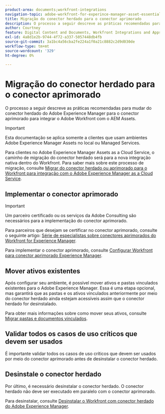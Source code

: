 ```yaml
---
product-area: documents;workfront-integrations
navigation-topic: adobe-workfront-for-experince-manager-asset-essentials
title: Migração do conector herdado para o conector aprimorado
description: O processo a seguir descreve as práticas recomendadas para mudar do conector herdado do Adobe Experience Manager para o conector aprimorado para integrar o Adobe Workfront com o AEM Assets.
author: Courtney
feature: Digital Content and Documents, Workfront Integrations and Apps
exl-id: 4a8d1e2b-9744-4f72-a337-5057448db4fb
source-git-commit: 3a1bc4a56cba2fe224a1f0a21c8882c2d9d030de
workflow-type: tm+mt
source-wordcount: '329'
ht-degree: 0%

---
```


# Migração do conector herdado para o conector aprimorado

O processo a seguir descreve as práticas recomendadas para mudar do conector herdado do Adobe Experience Manager para o conector aprimorado para integrar o Adobe Workfront com o AEM Assets.

>[!IMPORTANT]
>
>Esta documentação se aplica somente a clientes que usam ambientes Adobe Experience Manager Assets no local ou Managed Services.


Para clientes no Adobe Experience Manager Assets as a Cloud Service, o caminho de migração do conector herdado será para a nova integração nativa dentro do Workfront. Para saber mais sobre este processo de migração, consulte [Migrar do conector herdado ou aprimorado para o Workfront para integração com o Adobe Experience Manager as a Cloud Service](/help/quicksilver/documents/workfront-and-experience-manager-integrations/legacy-enhanced-connector-migration/migrate-from-legacy-enhanced-connectors.md).

## Implementar o conector aprimorado

>[!IMPORTANT]
>
>Um parceiro certificado ou os serviços da Adobe Consulting são necessários para a implementação do conector aprimorado.
>
> Para parceiros que desejam se certificar no conector aprimorado, consulte o seguinte artigo: [Série de especialistas sobre conectores aprimorados do Workfront for Experience Manager](https://experienceleague.adobe.com/docs/experience-manager-learn/assets/workfront/enhanced-connector/aem-experts-series/overview.html?lang=en).

Para implementar o conector aprimorado, consulte [Configurar Workfront para conector aprimorado Experience Manager](https://experienceleague.adobe.com/docs/experience-manager-65/assets/integrations/workfront-connector-configure.html?lang=en).


## Mover ativos existentes

Após configurar seu ambiente, é possível mover ativos e pastas vinculados existentes para o Adobe Experience Manager. Essa é uma etapa opcional, mas garantirá que as pastas e os ativos vinculados anteriormente por meio do conector herdado ainda estejam acessíveis assim que o conector herdado for desinstalado.

Para obter mais informações sobre como mover seus ativos, consulte [Migrar pastas e documentos vinculados](/help/quicksilver/documents/workfront-and-experience-manager-integrations/legacy-enhanced-connector-migration/workfront-document-link-updates.md).

## Validar todos os casos de uso críticos que devem ser usados

É importante validar todos os casos de uso críticos que devem ser usados por meio do conector aprimorado antes de desinstalar o conector herdado.

## Desinstale o conector herdado

Por último, é necessário desinstalar o conector herdado. O conector herdado não deve ser executado em paralelo com o conector aprimorado.

Para desinstalar, consulte [Desinstalar o Workfront com conector herdado do Adobe Experience Manager](/help/quicksilver/documents/workfront-and-experience-manager-integrations/legacy-enhanced-connector-migration/uninstall-legacy-connector.md).
